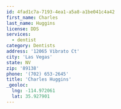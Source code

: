 ```yaml
---
id: 4fad1c7a-7193-4ea1-a5a8-a1be041c4a42
first_name: Charles
last_name: Huggins
license: DDS
services:
  - dentist
category: Dentists
address: '12065 Vibrato Ct'
city: 'Las Vegas'
state: NV
zip: '89138'
phone: '(702) 653-2645'
title: 'Charles Huggins'
_geoloc:
  lng: -114.972061
  lat: 35.927901
---
```

